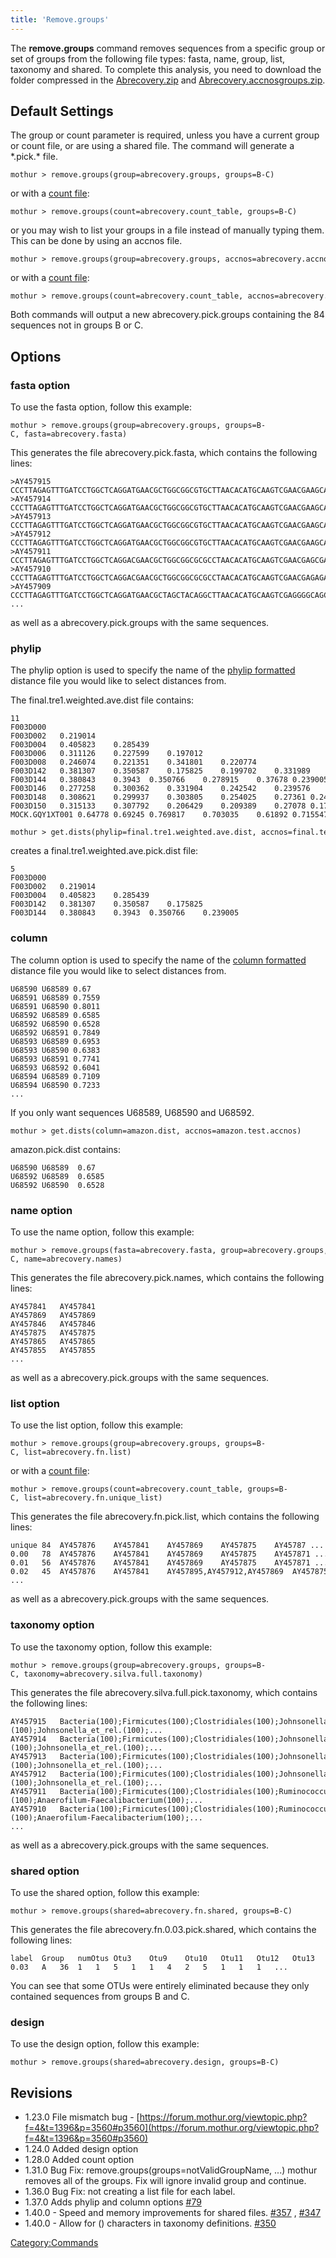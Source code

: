 ```yaml
---
title: 'Remove.groups'
---
```

The **remove.groups** command removes sequences
from a specific group or set of groups from the following file types:
fasta, name, group, list, taxonomy and shared. To complete this
analysis, you need to download the folder compressed in the [
Abrecovery.zip](https://mothur.s3.us-east-2.amazonaws.com/wiki/abrecovery.zip) and [
Abrecovery.accnosgroups.zip](https://mothur.s3.us-east-2.amazonaws.com/wiki/abrecovery.accnosgroups.zip).


## Default Settings

The group or count parameter is required, unless you have a current
group or count file, or are using a shared file. The command will
generate a \*.pick.\* file.

    mothur > remove.groups(group=abrecovery.groups, groups=B-C)

or with a [ count file](Count_File):

    mothur > remove.groups(count=abrecovery.count_table, groups=B-C)

or you may wish to list your groups in a file instead of manually typing
them. This can be done by using an accnos file.

    mothur > remove.groups(group=abrecovery.groups, accnos=abrecovery.accnosgroups) 

or with a [ count file](Count_File):

    mothur > remove.groups(count=abrecovery.count_table, accnos=abrecovery.accnosgroups) 

Both commands will output a new abrecovery.pick.groups containing the 84
sequences not in groups B or C.

## Options

### fasta option

To use the fasta option, follow this example:

    mothur > remove.groups(group=abrecovery.groups, groups=B-C, fasta=abrecovery.fasta)

This generates the file abrecovery.pick.fasta, which contains the
following lines:

    >AY457915
    CCCTTAGAGTTTGATCCTGGCTCAGGATGAACGCTGGCGGCGTGCTTAACACATGCAAGTCGAACGAAGCATTTAAG...
    >AY457914
    CCCTTAGAGTTTGATCCTGGCTCAGGATGAACGCTGGCGGCGTGCTTAACACATGCAAGTCGAACGAAGCATTTAGAA...
    >AY457913
    CCCTTAGAGTTTGATCCTGGCTCAGGATGAACGCTGGCGGCGTGCTTAACACATGCAAGTCGAACGAAGCACTTTTAC...
    >AY457912
    CCCTTAGAGTTTGATCCTGGCTCAGGATGAACGCTGGCGGCGTGCTTAACACATGCAAGTCGAACGAAGCATTTGCGA...
    >AY457911
    CCCTTAGAGTTTGATCCTGGCTCAGGACGAACGCTGGCGGCGCGCCTAACACATGCAAGTCGAACGAGCGAGAGAGAG...
    >AY457910
    CCCTTAGAGTTTGATCCTGGCTCAGGACGAACGCTGGCGGCGCGCCTAACACATGCAAGTCGAACGAGAGAGAGGGAG...
    >AY457909
    CCCTTAGAGTTTGATCCTGGCTCAGGATGAACGCTAGCTACAGGCTTAACACATGCAAGTCGAGGGGCAGCATGGTCT...
    ...

as well as a abrecovery.pick.groups with the same sequences.

### phylip

The phylip option is used to specify the name of the [ phylip
formatted](phylip-formatted_distance_matrix) distance file
you would like to select distances from.

The final.tre1.weighted.ave.dist file contains:

    11
    F003D000   
    F003D002   0.219014    
    F003D004   0.405823    0.285439    
    F003D006   0.311126    0.227599    0.197012    
    F003D008   0.246074    0.221351    0.341801    0.220774    
    F003D142   0.381307    0.350587    0.175825    0.199702    0.331989    
    F003D144   0.380843    0.3943  0.350766    0.278915    0.37678 0.239005    
    F003D146   0.277258    0.300362    0.331904    0.242542    0.239576    0.246918    0.160718    
    F003D148   0.308621    0.299937    0.303805    0.254025    0.27361 0.246377    0.15778 0.120112    
    F003D150   0.315133    0.307792    0.206429    0.209389    0.27078 0.179998    0.260263    0.217917    0.195339    
    MOCK.GQY1XT001 0.64778 0.69245 0.769817    0.703035    0.61892 0.715547    0.662322    0.613735    0.648762    0.716918    

    mothur > get.dists(phylip=final.tre1.weighted.ave.dist, accnos=final.test.accnos)

creates a final.tre1.weighted.ave.pick.dist file:

    5
    F003D000   
    F003D002   0.219014    
    F003D004   0.405823    0.285439    
    F003D142   0.381307    0.350587    0.175825    
    F003D144   0.380843    0.3943  0.350766    0.239005    

### column

The column option is used to specify the name of the [ column
formatted](column-formatted_distance_matrix) distance file
you would like to select distances from.

    U68590 U68589 0.67
    U68591 U68589 0.7559
    U68591 U68590 0.8011
    U68592 U68589 0.6585
    U68592 U68590 0.6528
    U68592 U68591 0.7849
    U68593 U68589 0.6953
    U68593 U68590 0.6383
    U68593 U68591 0.7741
    U68593 U68592 0.6041
    U68594 U68589 0.7109
    U68594 U68590 0.7233
    ...

If you only want sequences U68589, U68590 and U68592.

    mothur > get.dists(column=amazon.dist, accnos=amazon.test.accnos)

amazon.pick.dist contains:

    U68590 U68589  0.67
    U68592 U68589  0.6585
    U68592 U68590  0.6528


### name option

To use the name option, follow this example:

    mothur > remove.groups(fasta=abrecovery.fasta, group=abrecovery.groups, groups=B-C, name=abrecovery.names)

This generates the file abrecovery.pick.names, which contains the
following lines:

    AY457841   AY457841
    AY457869   AY457869
    AY457846   AY457846
    AY457875   AY457875
    AY457865   AY457865
    AY457855   AY457855
    ...

as well as a abrecovery.pick.groups with the same sequences.

### list option

To use the list option, follow this example:

    mothur > remove.groups(group=abrecovery.groups, groups=B-C, list=abrecovery.fn.list)

or with a [ count file](Count_File):

    mothur > remove.groups(count=abrecovery.count_table, groups=B-C, list=abrecovery.fn.unique_list)

This generates the file abrecovery.fn.pick.list, which contains the
following lines:

    unique 84  AY457876    AY457841    AY457869    AY457875    AY45787 ... 
    0.00   78  AY457876    AY457841    AY457869    AY457875    AY457871 ...    
    0.01   56  AY457876    AY457841    AY457869    AY457875    AY457871 ...
    0.02   45  AY457876    AY457841    AY457895,AY457912,AY457869  AY457875 ...    
    ...

as well as a abrecovery.pick.groups with the same sequences.

### taxonomy option

To use the taxonomy option, follow this example:

    mothur > remove.groups(group=abrecovery.groups, groups=B-C, taxonomy=abrecovery.silva.full.taxonomy)

This generates the file abrecovery.silva.full.pick.taxonomy, which
contains the following lines:

    AY457915   Bacteria(100);Firmicutes(100);Clostridiales(100);Johnsonella_et_rel.(100);Johnsonella_et_rel.(100);...
    AY457914   Bacteria(100);Firmicutes(100);Clostridiales(100);Johnsonella_et_rel.(100);Johnsonella_et_rel.(100);...
    AY457913   Bacteria(100);Firmicutes(100);Clostridiales(100);Johnsonella_et_rel.(100);Johnsonella_et_rel.(100);...
    AY457912   Bacteria(100);Firmicutes(100);Clostridiales(100);Johnsonella_et_rel.(100);Johnsonella_et_rel.(100);...
    AY457911   Bacteria(100);Firmicutes(100);Clostridiales(100);Ruminococcus_et_rel.(100);Anaerofilum-Faecalibacterium(100);...
    AY457910   Bacteria(100);Firmicutes(100);Clostridiales(100);Ruminococcus_et_rel.(100);Anaerofilum-Faecalibacterium(100);...
    ...

as well as a abrecovery.pick.groups with the same sequences.

### shared option

To use the shared option, follow this example:

    mothur > remove.groups(shared=abrecovery.fn.shared, groups=B-C)

This generates the file abrecovery.fn.0.03.pick.shared, which contains
the following lines:

    label  Group   numOtus Otu3    Otu9    Otu10   Otu11   Otu12   Otu13   Otu14   Otu15   Otu16   Otu18   Otu19 ...   
    0.03   A   36  1   1   5   1   1   4   2   5   1   1   1   ...

You can see that some OTUs were entirely eliminated because they only
contained sequences from groups B and C.

### design

To use the design option, follow this example:

    mothur > remove.groups(shared=abrecovery.design, groups=B-C)

## Revisions

-   1.23.0 File mismatch bug -
    [https://forum.mothur.org/viewtopic.php?f=4&t=1396&p=3560#p3560](https://forum.mothur.org/viewtopic.php?f=4&t=1396&p=3560#p3560)
-   1.24.0 Added design option
-   1.28.0 Added count option
-   1.31.0 Bug Fix: remove.groups(groups=notValidGroupName, \...) mothur
    removes all of the groups. Fix will ignore invalid group and
    continue.
-   1.36.0 Bug Fix: not creating a list file for each label.
-   1.37.0 Adds phylip and column options
    [\#79](https://github.com/mothur/mothur/issues/79)
-   1.40.0 - Speed and memory improvements for shared files.
    [\#357](https://github.com/mothur/mothur/issues/357) ,
    [\#347](https://github.com/mothur/mothur/issues/347)
-   1.40.0 - Allow for () characters in taxonomy definitions.
    [\#350](https://github.com/mothur/mothur/issues/350)

[Category:Commands](Category:Commands)

